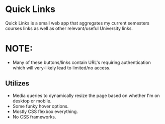 # Quick Links

Quick Links is a small web app that aggregates my current semesters courses links as well as other relevant/useful University links.

# NOTE:
* Many of these buttons/links contain URL's requiring authentication which will very-likely lead to limited/no access.

## Utilizes
* Media queries to dynamically resize the page based on whether I'm on desktop or mobile.
* Some funky hover options.
* Mostly CSS flexbox everything.
* No CSS frameworks.
